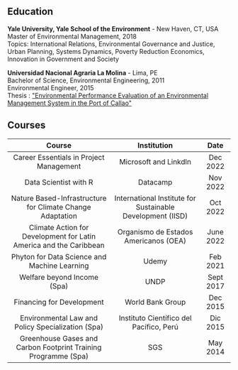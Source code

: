## Education

**Yale University, Yale School of the Environment** - New Haven, CT, USA\
Master of Environmental Management, 2018\
Topics: International Relations, Environmental Governance and Justice, Urban Planning, Systems Dynamics, Poverty Reduction Economics, Innovation in Government and Society

**Universidad Nacional Agraria La Molina** - Lima, PE\
Bachelor of Science, Environmental Engineering, 2011\
Environmental Engineer, 2015\
Thesis : ["Environmental Performance Evaluation of an Environmental Management System in the Port of Callao"](http://repositorio.lamolina.edu.pe/handle/20.500.12996/2302)

## Courses

|                               Course                               |                        Institution                         |   Date    |
|:----------------------:|:----------------------:|:----------------------:|
|              Career Essentials in Project Management               |                   Microsoft and Linkdln                    | Dec 2022  |
|                       Data Scientist with R                        |                          Datacamp                          | Nov 2022  |
|     Nature Based-Infrastructure for Climate Change Adaptation      | International Institute for Sustainable Development (IISD) | Oct 2022  |
| Climate Action for Development for Latin America and the Caribbean |           Organismo de Estados Americanos (OEA)            | June 2022 |
|            Phyton for Data Science and Machine Learning            |                           Udemy                            | Feb 2021  |
|                    Welfare beyond Income (Spa)                     |                            UNDP                            | Sept 2017 |
|                     Financing for Development                      |                      World Bank Group                      | Dec 2015  |
|         Environmental Law and Policy Specialization (Spa)          |          Instituto Científico del Pacífico, Perú           | Dic 2015  |
|   Greenhouse Gases and Carbon Footprint Training Programme (Spa)   |                            SGS                             | May 2014  |

